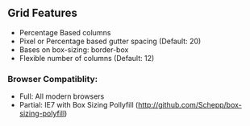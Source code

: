 ## Grid Features

* Percentage Based columns
* Pixel or Percentage based gutter spacing (Default: 20)
* Bases on box-sizing: border-box
* Flexible number of columns (Default: 12)

### Browser Compatiblity: 

* Full: All modern browsers
* Partial: IE7 with Box Sizing Pollyfill (http://github.com/Schepp/box-sizing-polyfill)